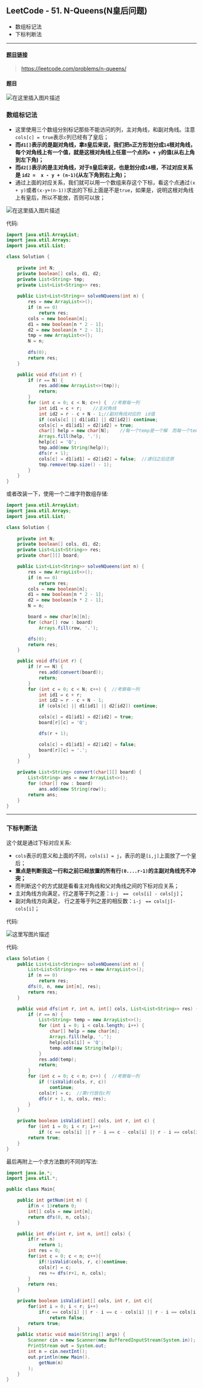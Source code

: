 ﻿## LeetCode - 51. N-Queens(N皇后问题)

 - 数组标记法
 - 下标判断法

***
#### [题目链接](https://leetcode.com/problems/n-queens/)

> https://leetcode.com/problems/n-queens/

#### 题目
![在这里插入图片描述](images/51_t.png)


### 数组标记法

 - 这里使用三个数组分别标记那些不能访问的列，主对角线，和副对角线。注意`cols[c] = true`表示`c`列已经有了皇后；
 - **而`d1[]`表示的是副对角线，拿`8`皇后来说，我们把`n`正方形划分成`14`根对角线，每个对角线上有一个值，就是这根对角线上任意一个点的`x + y`的值(从右上角到左下角)；**
 - **而`d2[]`表示的是主对角线，对于`8`皇后来说，也是划分成`14`根，不过对应关系是 `id2 =  x - y + (n-1)`(从左下角到右上角)；**
 - 通过上面的对应关系，我们就可以用一个数组来存这个下标，看这个点通过`(x + y)`或者`(x-y+(n-1))`求出的下标上面是不是`true`，如果是，说明这根对角线上有皇后，所以不能放，否则可以放；

![在这里插入图片描述](images/51_s.png)

代码:

```java
import java.util.ArrayList;
import java.util.Arrays;
import java.util.List;

class Solution {
    
    private int N;
    private boolean[] cols, d1, d2;
    private List<String> tmp;
    private List<List<String>> res; 
    
    public List<List<String>> solveNQueens(int n) {
        res = new ArrayList<>();
        if (n == 0)
            return res;
        cols = new boolean[n];
        d1 = new boolean[n * 2 - 1];
        d2 = new boolean[n * 2 - 1];
        tmp = new ArrayList<>();
        N = n;
        
        dfs(0); 
        return res;
    }

    public void dfs(int r) {
        if (r == N) {
            res.add(new ArrayList<>(tmp));
            return;
        }
        for (int c = 0; c < N; c++) {  //考察每一列
            int id1 = c + r;    //主对角线
            int id2 = r - c + N - 1;//副对角线对应的　id值
            if (cols[c] || d1[id1] || d2[id2]) continue;
            cols[c] = d1[id1] = d2[id2] = true;
            char[] help = new char[N];    //每一个temp是一个解　而每一个temp中又有n行String
            Arrays.fill(help, '.');
            help[c] = 'Q';
            tmp.add(new String(help));
            dfs(r + 1);
            cols[c] = d1[id1] = d2[id2] = false;  //递归之后还原
            tmp.remove(tmp.size() - 1);     
        }
    }
}
```
或者改装一下，使用一个二维字符数组存储: 
```java
import java.util.ArrayList;
import java.util.Arrays;
import java.util.List;

class Solution {
    
    private int N;
    private boolean[] cols, d1, d2;
    private List<List<String>> res;
    private char[][] board;

    public List<List<String>> solveNQueens(int n) {
        res = new ArrayList<>();
        if (n == 0)
            return res;
        cols = new boolean[n];
        d1 = new boolean[n * 2 - 1];
        d2 = new boolean[n * 2 - 1];
        N = n;

        board = new char[n][n];
        for (char[] row : board) 
            Arrays.fill(row, '.');

        dfs(0);
        return res;
    }

    public void dfs(int r) {
        if (r == N) {
            res.add(convert(board));
            return;
        }
        for (int c = 0; c < N; c++) {  //考察每一列
            int id1 = c + r;
            int id2 = r - c + N - 1;
            if (cols[c] || d1[id1] || d2[id2]) continue;

            cols[c] = d1[id1] = d2[id2] = true;
            board[r][c] = 'Q';

            dfs(r + 1);

            cols[c] = d1[id1] = d2[id2] = false;
            board[r][c] = '.';
        }
    }

    private List<String> convert(char[][] board) {
        List<String> ans = new ArrayList<>();
        for (char[] row : board)
            ans.add(new String(row));
        return ans;
    }
}
```
***
### 下标判断法
这个就是通过下标对应关系: 

 - `cols`表示的意义和上面的不同，`cols[i] = j`，表示的是`[i,j]`上面放了一个皇后；
 - **重点是判断我这一行和之前已经放置的所有行`(0....r-1)`的主副对角线充不冲突；**
 - 而判断这个的方式就是看看主对角线和父对角线之间的下标对应关系；
 - 主对角线方向满足，行之差等于列之差：`i-j　==　cols[i] - cols[j]`；
 - 副对角线方向满足， 行之差等于列之差的相反数：`i-j　== cols[j]-cols[i]`；

代码:

![这里写图片描述](images/51_s2.png)

代码: 

```java
class Solution {
    public List<List<String>> solveNQueens(int n) {
        List<List<String>> res = new ArrayList<>();
        if (n == 0)
            return res;
        dfs(0, n, new int[n], res); 
        return res;
    }

    public void dfs(int r, int n, int[] cols, List<List<String>> res) {
        if (r == n) {
            List<String> temp = new ArrayList<>();
            for (int i = 0; i < cols.length; i++) {
                char[] help = new char[n];
                Arrays.fill(help, '.');
                help[cols[i]] = 'Q';
                temp.add(new String(help));
            }
            res.add(temp);
            return;
        }
        for (int c = 0; c < n; c++) {  //考察每一列
            if (!isValid(cols, r, c))
                continue;
            cols[r] = c;  //第r行放在c列
            dfs(r + 1, n, cols, res);
        }
    }

    private boolean isValid(int[] cols, int r, int c) {
        for (int i = 0; i < r; i++)
            if (c == cols[i] || r - i == c - cols[i] || r - i == cols[i] - c) return false;
        return true;
    }
}
```

最后再附上一个求方法数的不同的写法: 

```java
import java.io.*;
import java.util.*;

public class Main{

    public int getNum(int n) {
        if(n < 1)return 0;
        int[] cols = new int[n];
        return dfs(0, n, cols);
    }

    public int dfs(int r, int n, int[] cols) {
        if(r == n)
            return 1;
        int res = 0;
        for(int c = 0; c < n; c++){
            if(!isValid(cols, r, c))continue;
            cols[r] = c;
            res += dfs(r+1, n, cols);
        }
        return res;
    }

    private boolean isValid(int[] cols, int r, int c){
        for(int i = 0; i < r; i++)
            if(c == cols[i] || r - i == c - cols[i] || r - i == cols[i] - c)
                return false;
        return true;
    }
    public static void main(String[] args) {
        Scanner cin = new Scanner(new BufferedInputStream(System.in));
        PrintStream out = System.out;
        int n = cin.nextInt();
        out.println(new Main().
            getNum(n)
        );
    }
}
```
